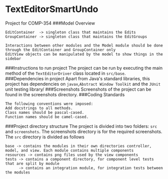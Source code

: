 # TextEditorSmartUndo
Project for COMP-354
###Model Overview
```
EditContainer  -> singleton class that maintains the Edits
GroupContainer -> singleton class that maintains the EditGroups

Interactions between other modules and the Model module should be done through the EditContainer and GroupContainer only
EditView objects can be manipulated by the model to show things in the sidebar
```

###Instructions to run project
The project can be run by executing the main method of the `TextEditorDriver` class located in `src/base`.
###Dependencies in project
Apart from Java's standard libraries, this project has dependencies on `javax`,`Abstract Window Toolkit` and the `JUnit` unit testing library/
###Screenshots
Screenshots of the project can be found in the screenshots directory.
###Coding Standards
```
The following conventions were imposed:
Add docstrings to all methods.
Class names should be pascal-cased.
Function names should be camel-cased.
```
###Project directory structure
The project is divided into two folders: `src` and `screenshots`. The screenshots directory is for the required screenshots.  
The `src` directory is divided as follows
```
base -> contains the modules in their own directories controller, model, and view. Each module contains multiple components
resources -> contains png files used by the view components
tests -> contains a component directory, for component level tests that are split by module
      -> contains an integration module, for integration tests between the modules
```